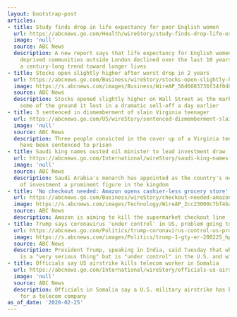 ```yaml
---
layout: bootstrap-post
articles:
- title: Study finds drop in life expectancy for poor English women
  url: https://abcnews.go.com/Health/wireStory/study-finds-drop-life-expectancy-poor-english-women-69200461
  image: 'null'
  source: ABC News
  description: A new report says that life expectancy for English women in the most
    deprived communities outside London declined over the last 10 years and stalled
    a century-long trend toward longer lives
- title: Stocks open slightly higher after worst drop in 2 years
  url: https://abcnews.go.com/Business/wireStory/stocks-open-slightly-higher-worst-drop-years-69200460
  image: https://s.abcnews.com/images/Business/WireAP_56d6083736f34f0d84ff7a3fab05763d_16x9_992.jpg
  source: ABC News
  description: Stocks opened slightly higher on Wall Street as the market claws back
    some of the ground it lost in a dramatic sell-off a day earlier
- title: 3 sentenced in dismemberment of slain Virginia teenager
  url: https://abcnews.go.com/US/wireStory/sentenced-dismemberment-slain-virginia-teenager-69200451
  image: 'null'
  source: ABC News
  description: Three people convicted in the cover up of a Virginia teenager's slaying
    have been sentenced to prison
- title: Saudi king names ousted oil minister to lead investment draw
  url: https://abcnews.go.com/International/wireStory/saudi-king-names-ousted-oil-minister-lead-investment-69200425
  image: 'null'
  source: ABC News
  description: Saudi Arabia's monarch has appointed as the country's new minister
    of investment a prominent figure in the kingdom
- title: 'No checkout needed: Amazon opens cashier-less grocery store'
  url: https://abcnews.go.com/Business/wireStory/checkout-needed-amazon-opens-cashier-grocery-store-69200347
  image: https://s.abcnews.com/images/Technology/WireAP_2cc23000c7bf4ba4a412edd9081bb2a3_16x9_992.jpg
  source: ABC News
  description: Amazon is aiming to kill the supermarket checkout line
- title: Trump says coronavirus 'under control' in US, problem going to 'go away'
  url: https://abcnews.go.com/Politics/trump-coronavirus-control-us-problem/story?id=69198905
  image: https://s.abcnews.com/images/Politics/trump-1-gty-er-200225_hpMain_16x9_992.jpg
  source: ABC News
  description: President Trump, speaking in India, said Tuesday that while the coronavirus
    is a "very serious thing" but is "under control" in the U.S. and will "go away."
- title: Officials say US airstrike kills telecom worker in Somalia
  url: https://abcnews.go.com/International/wireStory/officials-us-airstrike-kills-telecom-worker-somalia-69200224
  image: 'null'
  source: ABC News
  description: Officials in Somalia say a U.S. military airstrike has killed a worker
    for a telecom company
as_of_date: '2020-02-25'
---
```


